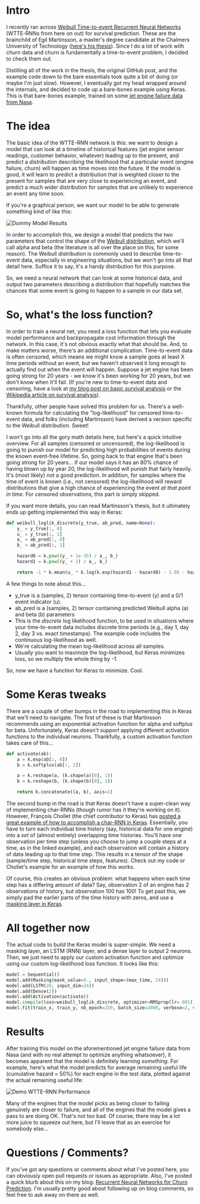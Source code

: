 # Intro

I recently ran across [Weibull Time-to-event Recurrent Neural Networks](https://ragulpr.github.io/2016/12/22/WTTE-RNN-Hackless-churn-modeling/ "WTTE-RNN Original Post") (WTTE-RNNs from here on out) for survival prediction. These are the brainchild of Egil Martinsson, a master's degree candidate at the Chalmers University of Technology ([here's his thesis](https://ragulpr.github.io/assets/draft_master_thesis_martinsson_egil_wtte_rnn_2016.pdf "Egil Martinsson Thesis")). Since I do a lot of work with churn data and churn is fundamentally a time-to-event problem, I decided to check them out.

Distilling all of the work in the thesis, the original GitHub post, and the example code down to the bare essentials took quite a bit of doing (or maybe I'm just slow). However, I eventually got my head wrapped around the internals, and decided to code up a bare-bones example using Keras. This is that bare-bones example, trained on some [jet engine failure data from Nasa](https://ti.arc.nasa.gov/tech/dash/pcoe/prognostic-data-repository/ "NASA Prognostics Data Repository").

# The idea

The basic idea of the WTTE-RNN network is this: we want to design a model that can look at a timeline of historical features (jet engine sensor readings, customer behavior, whatever) leading up to the present, and predict a _distribution_ describing the likelihood that a particular event (engine failure, churn) will happen as time moves into the future. If the model is good, it will learn to predict a distribution that is weighted closer to the present for samples that are very close to experiencing an event, and predict a much wider distribution for samples that are unlikely to experience an event any time soon.

If you're a graphical person, we want our model to be able to generate something kind of like this:

![Dummy Model Results](http://i.imgur.com/G8ycMOj.png)

In order to accomplish this, we design a model that predicts the two parameters that control the shape of the [Weibull distribution](https://en.wikipedia.org/wiki/Weibull_distribution "Wikipedia: Weibull Distribution"), which we'll call alpha and beta (the literature is all over the place on this, for some reason). The Weibull distribution is commonly used to describe time-to-event data, especially in engineering situations, but we won't go into all that detail here. Suffice it to say, it's a handy distribution for this purpose.

So, we need a neural network that can look at some historical data, and output two parameters describing a distribution that hopefully matches the chances that some event is going to happen to a sample in our data set.

# So, what's the loss function?

In order to train a neural net, you need a loss function that lets you evaluate model performance and backpropagate cost information through the network. In this case, it's not obvious exactly what that should be. And, to make matters worse, there's an additional complication. Time-to-event data is often censored, which means we might know a sample goes at least X time periods without an event, but we haven't observed it long enough to actually find out when the event will happen. Suppose a jet engine has been going strong for 20 years - we know it's been working for 20 years, but we don't know when it'll fail. (If you're new to time-to-event data and censoring, have a look at [my blog post on basic survival analysis](http://daynebatten.com/2015/02/customer-churn-survival-analysis/ "Survival analysis for customer churn") or the [Wikipedia article on survival analysis](https://en.wikipedia.org/wiki/Survival_analysis)).

Thankfully, other people have solved this problem for us. There's a well-known formula for calculating the "log-likelihood" for censored time-to-event data, and folks (including Martinsson) have derived a version specific to the Weibull distribution. Sweet!

I won't go into all the gory math details here, but here's a quick intuitive overview. For all samples (censored or uncensored), the log-likelihood is going to punish our model for predicting high probabilities of events during the known event-free lifetime. So, going back to that engine that's been going strong for 20 years... if our model says it has an 80% chance of having blown up by year 20, the log-likelihood will punish that fairly heavily. It's (most likely) not a good prediction. In addition, for samples where the time of event is known (i.e., not censored) the log-likelihood will reward distributions that give a high chance of experiencing the event _at that point in time_. For censored observations, this part is simply skipped.

If you want more details, you can read Martinsson's thesis, but it ultimately ends up getting implemented this way in Keras:

```python
def weibull_loglik_discrete(y_true, ab_pred, name=None):
    y_ = y_true[:, 0]
    u_ = y_true[:, 1]
    a_ = ab_pred[:, 0]
    b_ = ab_pred[:, 1]

    hazard0 = k.pow((y_ + 1e-35) / a_, b_)
    hazard1 = k.pow((y_ + 1) / a_, b_)

    return -1 * k.mean(u_ * k.log(k.exp(hazard1 - hazard0) - 1.0) - hazard1)
```

A few things to note about this... 
* y_true is a (samples, 2) tensor containing time-to-event (y) and a 0/1 event indicator (u).
* ab_pred is a (samples, 2) tensor containing predicted Weibull alpha (a) and beta (b) parameters
* This is the _discrete_ log likelihood function, to be used in situations where your time-to-event data includes discrete time periods (e.g., day 1, day 2, day 3 vs. exact timestamps). The example code includes the continuous log-likelihood as well.
* We're calculating the mean log-likelihood across all samples.
* Usually you want to maximize the log-likelihood, but Keras minimizes loss, so we multiply the whole thing by -1.

So, now we have a function for Keras to minimize. Cool.

# Some Keras tweaks

There are a couple of other bumps in the road to implementing this in Keras that we'll need to navigate. The first of these is that Martinsson recommends using an exponential activation function for alpha and softplus for beta. Unfortunately, Keras doesn't support applying different activation functions to the individual neurons. Thankfully, a custom activation function takes care of this...

```python
def activate(ab):
    a = k.exp(ab[:, 0])
    b = k.softplus(ab[:, 1])

    a = k.reshape(a, (k.shape(a)[0], 1))
    b = k.reshape(b, (k.shape(b)[0], 1))

    return k.concatenate((a, b), axis=1)
```

The second bump in the road is that Keras doesn't have a super-clean way of implementing char-RNNs (though rumor has it they're working on it). However, François Chollet (the chief contributor to Keras) has [posted a great example of how to accomplish a char-RNN in Keras](https://github.com/fchollet/keras/blob/master/examples/lstm_text_generation.py "LSTM Text Generation Keras"). Essentially, you have to turn each individual time history (say, historical data for one engine) into a _set_ of (almost entirely) overlapping time histories. You'll have one observation per time step (unless you choose to jump a couple steps at a time, as in the linked example), and each observation will contain a history of data leading up to that time step. This results in a tensor of the shape (sample/time step, historical  time steps, features). Check out my code or Chollet's example for an example of how this works.

Of course, this creates an obvious problem: what happens when each time step has a differing amount of data? Say, observation 2 of an engine has 2 observations of history, but observation 100 has 100! To get past this, we simply pad the earlier parts of the time history with zeros, and use a [masking layer in Keras](https://keras.io/layers/core/#masking "Keras masking layer").

# All together now

The actual code to build the Keras model is super-simple. We need a masking layer, an LSTM (RNN) layer, and a dense layer to output 2 neurons. Then, we just need to apply our custom activation function and optimize using our custom log-likelihood loss function. It looks like this:

```python
model = Sequential()
model.add(Masking(mask_value=0., input_shape=(max_time, 24)))
model.add(LSTM(20, input_dim=24))
model.add(Dense(2))
model.add(Activation(activate))
model.compile(loss=weibull_loglik_discrete, optimizer=RMSprop(lr=.001))
model.fit(train_x, train_y, nb_epoch=250, batch_size=2000, verbose=2, validation_data=(test_x, test_y))
```

# Results

After training this model on the aforementioned jet engine failure data from Nasa (and with no real attempt to optimize anything whatsoever), it becomes apparent that the model is definitely learning _something_. For example, here's what the model predicts for average remaining useful life (cumulative hazard = 50%) for each engine in the test data, plotted against the actual remaining useful life:

![Demo WTTE-RNN Performance](http://i.imgur.com/xZ5JE27.png)

Many of the engines that the model picks as being closer to failing genuinely are closer to failure, and all of the engines that the model gives a pass to are doing OK. That's not too bad. Of course, there may be a lot more juice to squeeze out here, but I'll leave that as an exercise for somebody else...

# Questions / Comments?

If you've got any questions or comments about what I've posted here, you can obviously open pull requests or issues as appropriate. Also, I've posted a quick blurb about this on my blog: [Recurrent Neural Networks for Churn Prediction](http://daynebatten.com/2017/02/recurrent-neural-networks-churn/ "Churn RNN Blog Post"). I'm usually pretty good about following up on blog comments, so feel free to ask away on there as well.
